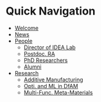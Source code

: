 <h1> Quick Navigation </h1> 

- [Welcome](README.md)
- [News](News/README.md "What's New")
- [People](People/README.md "Who's in the group")
	* [Director of IDEA Lab](People/HoG.md)
	* [Postdoc. RA](People/postdoc.md)
	* [PhD Researchers](People/phd.md)
	* [Alumni](People/alumni.md)
	<!-- * [Testing](People/test.md) -->
- [Research](research/README.md "What we do")
	* [Additive Manufacturing](research/additiveManu.md)
	* [Opti. and ML in DfAM](research/OptiMLDfAM.md)
	* [Multi-Func. Meta-Materials](research/MFMM.md)
	<!-- * [Testing](research/testing.md) -->
<!-- - [FAQs](faq.md) -->
<!-- - [Experimenting](exp/README.md)
	* [JavaScript](exp/jsjs.md)
	* [Embeding](exp/embed.md)
	* [ImageSlideShow](exp/imageSlideShow.md) -->
<!-- - [Useful Links](useful_links.md) -->

